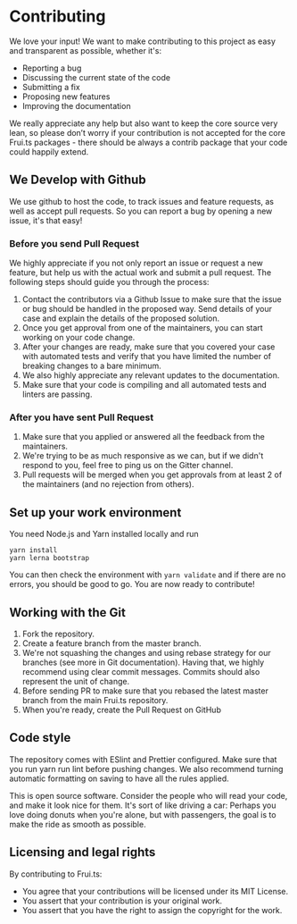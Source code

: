
# Contributing
We love your input! We want to make contributing to this project as easy and transparent as possible, whether it's:

 - Reporting a bug
 - Discussing the current state of the code
 - Submitting a fix
 - Proposing new features
 - Improving the documentation

We really appreciate any help but also want to keep the core source very lean, so please don’t worry if your contribution is not accepted for the core Frui.ts packages - there should be always a contrib package that your code could happily extend.

## We Develop with Github
We use github to host the code, to track issues and feature requests, as well as accept pull requests. So you can report a bug by opening a new issue, it's that easy!

### Before you send Pull Request
We highly appreciate if you not only report an issue or request a new feature, but help us with the actual work and submit a pull request. The following steps should guide you through the process:

 1. Contact the contributors via a Github Issue to make sure that the issue or bug should be handled in the proposed way. Send details of your case and explain the details of the proposed solution.
 2. Once you get approval from one of the maintainers, you can start working on your code change.
 3. After your changes are ready, make sure that you covered your case with automated tests and verify that you have limited the number of breaking changes to a bare minimum.
 4. We also highly appreciate any relevant updates to the documentation.
 5. Make sure that your code is compiling and all automated tests and linters are passing.

### After you have sent Pull Request
 1. Make sure that you applied or answered all the feedback from the maintainers.
 2. We're trying to be as much responsive as we can, but if we didn't respond to you, feel free to ping us on the Gitter channel.
 3. Pull requests will be merged when you get approvals from at least 2 of the maintainers (and no rejection from others).

## Set up your work environment
You need Node.js and Yarn installed locally and run

```
yarn install
yarn lerna bootstrap
```

You can then check the environment with `yarn validate` and if there are no errors, you should be good to go. You are now ready to contribute!

## Working with the Git
 1. Fork the repository.
 2. Create a feature branch from the master branch.
 3. We're not squashing the changes and using rebase strategy for our branches (see more in Git documentation). Having that, we highly recommend using clear commit messages. Commits should also represent the unit of change.
 4. Before sending PR to make sure that you rebased the latest master branch from the main Frui.ts repository.
 5. When you're ready, create the Pull Request on GitHub

## Code style
The repository comes with ESlint and Prettier configured. Make sure that you run yarn run lint before pushing changes. We also recommend turning automatic formatting on saving to have all the rules applied.

This is open source software. Consider the people who will read your code, and make it look nice for them. It's sort of like driving a car: Perhaps you love doing donuts when you're alone, but with passengers, the goal is to make the ride as smooth as possible.

## Licensing and legal rights
By contributing to Frui.ts:
 - You agree that your contributions will be licensed under its MIT License.
 - You assert that your contribution is your original work.
 - You assert that you have the right to assign the copyright for the work.
